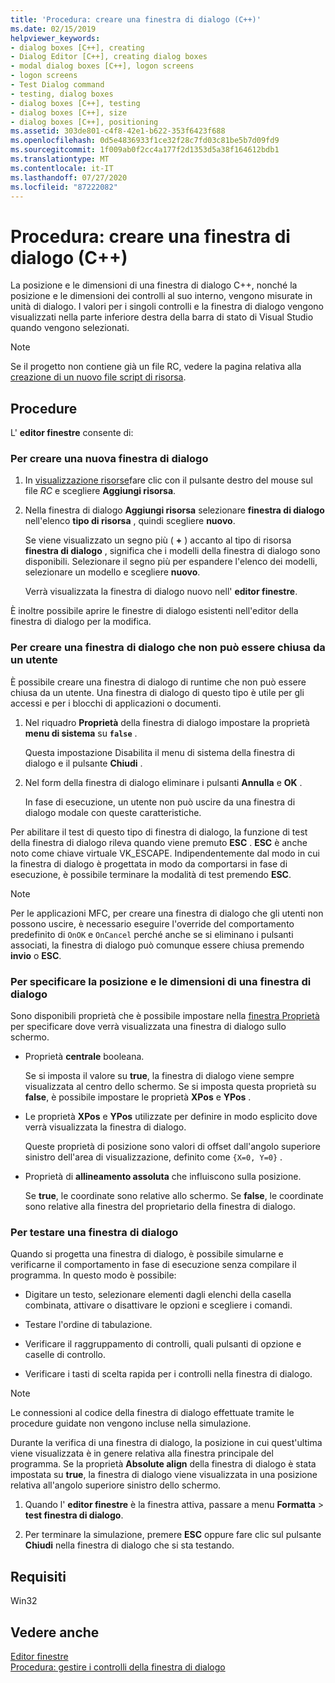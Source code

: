```yaml
---
title: 'Procedura: creare una finestra di dialogo (C++)'
ms.date: 02/15/2019
helpviewer_keywords:
- dialog boxes [C++], creating
- Dialog Editor [C++], creating dialog boxes
- modal dialog boxes [C++], logon screens
- logon screens
- Test Dialog command
- testing, dialog boxes
- dialog boxes [C++], testing
- dialog boxes [C++], size
- dialog boxes [C++], positioning
ms.assetid: 303de801-c4f8-42e1-b622-353f6423f688
ms.openlocfilehash: 0d5e4836933f1ce32f28c7fd03c81be5b7d09fd9
ms.sourcegitcommit: 1f009ab0f2cc4a177f2d1353d5a38f164612bdb1
ms.translationtype: MT
ms.contentlocale: it-IT
ms.lasthandoff: 07/27/2020
ms.locfileid: "87222082"
---
```

# <a name="how-to-create-a-dialog-box-c"></a>Procedura: creare una finestra di dialogo (C++)

La posizione e le dimensioni di una finestra di dialogo C++, nonché la posizione e le dimensioni dei controlli al suo interno, vengono misurate in unità di dialogo. I valori per i singoli controlli e la finestra di dialogo vengono visualizzati nella parte inferiore destra della barra di stato di Visual Studio quando vengono selezionati.

> [!NOTE]
> Se il progetto non contiene già un file RC, vedere la pagina relativa alla [creazione di un nuovo file script di risorsa](../windows/how-to-create-a-resource-script-file.md).

## <a name="how-to"></a>Procedure

L' **editor finestre** consente di:

### <a name="to-create-a-new-dialog-box"></a>Per creare una nuova finestra di dialogo

1. In [visualizzazione risorse](how-to-create-a-resource-script-file.md#create-resources)fare clic con il pulsante destro del mouse sul file *RC* e scegliere **Aggiungi risorsa**.

1. Nella finestra di dialogo **Aggiungi risorsa** selezionare **finestra di dialogo** nell'elenco **tipo di risorsa** , quindi scegliere **nuovo**.

   Se viene visualizzato un segno più ( **+** ) accanto al tipo di risorsa **finestra di dialogo** , significa che i modelli della finestra di dialogo sono disponibili. Selezionare il segno più per espandere l'elenco dei modelli, selezionare un modello e scegliere **nuovo**.

   Verrà visualizzata la finestra di dialogo nuovo nell' **editor finestre**.

È inoltre possibile aprire le finestre di dialogo esistenti nell'editor della finestra di dialogo per la modifica.

### <a name="to-create-a-dialog-box-that-a-user-cant-exit"></a>Per creare una finestra di dialogo che non può essere chiusa da un utente

È possibile creare una finestra di dialogo di runtime che non può essere chiusa da un utente. Una finestra di dialogo di questo tipo è utile per gli accessi e per i blocchi di applicazioni o documenti.

1. Nel riquadro **Proprietà** della finestra di dialogo impostare la proprietà **menu di sistema** su **`false`** .

   Questa impostazione Disabilita il menu di sistema della finestra di dialogo e il pulsante **Chiudi** .

1. Nel form della finestra di dialogo eliminare i pulsanti **Annulla** e **OK** .

   In fase di esecuzione, un utente non può uscire da una finestra di dialogo modale con queste caratteristiche.

Per abilitare il test di questo tipo di finestra di dialogo, la funzione di test della finestra di dialogo rileva quando viene premuto **ESC** . **ESC** è anche noto come chiave virtuale VK_ESCAPE. Indipendentemente dal modo in cui la finestra di dialogo è progettata in modo da comportarsi in fase di esecuzione, è possibile terminare la modalità di test premendo **ESC**.

> [!NOTE]
> Per le applicazioni MFC, per creare una finestra di dialogo che gli utenti non possono uscire, è necessario eseguire l'override del comportamento predefinito di `OnOK` e `OnCancel` perché anche se si eliminano i pulsanti associati, la finestra di dialogo può comunque essere chiusa premendo **invio** o **ESC**.

### <a name="to-specify-the-location-and-size-of-a-dialog-box"></a>Per specificare la posizione e le dimensioni di una finestra di dialogo

Sono disponibili proprietà che è possibile impostare nella [finestra Proprietà](/visualstudio/ide/reference/properties-window) per specificare dove verrà visualizzata una finestra di dialogo sullo schermo.

- Proprietà **centrale** booleana.

   Se si imposta il valore su **true**, la finestra di dialogo viene sempre visualizzata al centro dello schermo. Se si imposta questa proprietà su **false**, è possibile impostare le proprietà **XPos** e **YPos** .

- Le proprietà **XPos** e **YPos** utilizzate per definire in modo esplicito dove verrà visualizzata la finestra di dialogo.

   Queste proprietà di posizione sono valori di offset dall'angolo superiore sinistro dell'area di visualizzazione, definito come `{X=0, Y=0}` .

- Proprietà di **allineamento assoluta** che influiscono sulla posizione.

   Se **true**, le coordinate sono relative allo schermo. Se **false**, le coordinate sono relative alla finestra del proprietario della finestra di dialogo.

### <a name="to-test-a-dialog-box"></a>Per testare una finestra di dialogo

Quando si progetta una finestra di dialogo, è possibile simularne e verificarne il comportamento in fase di esecuzione senza compilare il programma. In questo modo è possibile:

- Digitare un testo, selezionare elementi dagli elenchi della casella combinata, attivare o disattivare le opzioni e scegliere i comandi.

- Testare l'ordine di tabulazione.

- Verificare il raggruppamento di controlli, quali pulsanti di opzione e caselle di controllo.

- Verificare i tasti di scelta rapida per i controlli nella finestra di dialogo.

> [!NOTE]
> Le connessioni al codice della finestra di dialogo effettuate tramite le procedure guidate non vengono incluse nella simulazione.

Durante la verifica di una finestra di dialogo, la posizione in cui quest'ultima viene visualizzata è in genere relativa alla finestra principale del programma. Se la proprietà **Absolute align** della finestra di dialogo è stata impostata su **true**, la finestra di dialogo viene visualizzata in una posizione relativa all'angolo superiore sinistro dello schermo.

1. Quando l' **editor finestre** è la finestra attiva, passare a menu **Formatta**  >  **test finestra di dialogo**.

1. Per terminare la simulazione, premere **ESC** oppure fare clic sul pulsante **Chiudi** nella finestra di dialogo che si sta testando.

## <a name="requirements"></a>Requisiti

Win32

## <a name="see-also"></a>Vedere anche

[Editor finestre](../windows/dialog-editor.md)<br/>
[Procedura: gestire i controlli della finestra di dialogo](../windows/controls-in-dialog-boxes.md)<br/>
